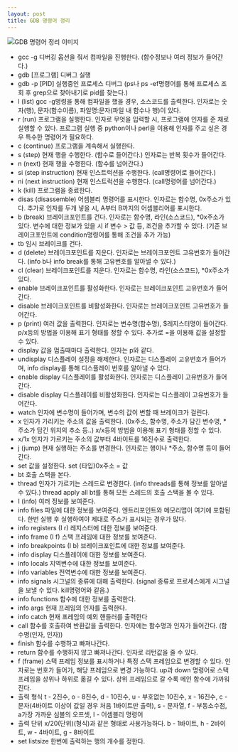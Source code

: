 ```yaml
---
layout: post
title: GDB 명령어 정리
---
```



![GDB 명령어 정리 이미지](https://s3.us-west-2.amazonaws.com/secure.notion-static.com/15546fb1-5819-4692-bc95-68b696837a17/Untitled.png?X-Amz-Algorithm=AWS4-HMAC-SHA256&X-Amz-Content-Sha256=UNSIGNED-PAYLOAD&X-Amz-Credential=AKIAT73L2G45EIPT3X45%2F20220222%2Fus-west-2%2Fs3%2Faws4_request&X-Amz-Date=20220222T101829Z&X-Amz-Expires=86400&X-Amz-Signature=146d12703e88448215f6dccc8f7f242fa0d670109a39f670e6f6fc0799049826&X-Amz-SignedHeaders=host&response-content-disposition=filename%20%3D%22Untitled.png%22&x-id=GetObject)

* gcc -g	디버깅 옵션을 줘서 컴파일을 진행한다. (함수정보나 여러 정보가 들어간다.)
* gdb [프로그램]	디버그 실행
* gdb -p [PID]	실행중인 프로세스 디버그 (ps나 ps -ef명령어를 통해 프로세스 조회 후 grep으로 찾아내기로 pid를 찾는다.)
* l (list)	gcc -g명령을 통해 컴파일을 했을 경우, 소스코드를 출력한다. 인자로는 숫자(행), 문자(함수이름), 파일명:문자(파일 내 함수나 행)이 있다.
* r (run)	프로그램을 실행한다. 인자로 무엇을 입력할 시, 프로그램에 인자를 준 채로 실행할 수 있다. 프로그램 실행 중 python이나 perl을 이용해 인자를 주고 싶은 경우 특수한 명령어가 필요하다.
* c (continue)	프로그램을 계속해서 실행한다.
* s (step)	현재 행을 수행한다. (함수로 들어간다.) 인자로는 반복 횟수가 들어간다.
* n (next)	현재 행을 수행한다. (함수를 넘어간다.)
* si (step instruction)	현재 인스트럭션을 수행한다. (call명령어로 들어간다.)
* ni (next instruction)	현재 인스트럭션을 수행한다. (call명령어를 넘어간다.)
* k (kill)	프로그램을 종료한다.
* disas (disassemble)	어셈블리 명령어를 표시한다. 인자로는 함수명, 0x주소가 있다. 추가로 인자를 두개 넣을 시, A부터 B까지의 어셈블리어를 표시한다.
* b (break)	브레이크포인트를 건다. 인자로는 함수명, 라인(소스코드), *0x주소가 있다. 변수에 대한 정보가 있을 시 if 변수 > 값 등, 조건을 추가할 수 있다. (기존 브레이크포인트에 condition명령어를 통해 조건을 추가 가능)
* tb	임시 브레이크를 건다.
* d (delete)	브레이크포인트를 지운다. 인자로는 브레이크포인트 고유번호가 들어간다. (info b나 info break를 통해 고유번호를 알아낼 수 있다.)
* cl (clear)	브레이크포인트를 지운다. 인자로는 함수명, 라인(소스코드), *0x주소가 있다.
* enable	브레이크포인트를 활성화한다. 인자로는 브레이크포인트 고유번호가 들어간다.
* disable	브레이크포인트를 비활성화한다. 인자로는 브레이크포인트 고유번호가 들어간다.
* p (print)	여러 값을 출력한다. 인자로는 변수명(함수명), $레지스터명이 들어간다. p/x등의 방법을 이용해 표기 형태를 정할 수 있다. 추가로 =을 이용해 값을 설정할 수 있다.
* display	값을 멈출때마다 출력한다. 인자는 p와 같다.
* undisplay	디스플레이 설정을 해제한다. 인자로는 디스플레이 고유번호가 들어가며, info display를 통해 디스플레이 번호를 알아낼 수 있다.
* enable display	디스플레이를 활성화한다. 인자로는 디스플레이 고유번호가 들어간다.
* disable display	디스플레이를 비활성화한다. 인자로는 디스플레이 고유번호가 들어간다.
* watch	인자에 변수명이 들어가며, 변수의 값이 변할 때 브레이크가 걸린다.
* x	인자가 가리키는 주소의 값을 출력한다. (0x주소, 함수명, 주소가 담긴 변수명, *주소가 담긴 위치의 추소 등..) x/x등의 방법을 이용해 표기 형태를 정할 수 있다.
* x/1x	인자가 가르키는 주소의 값부터 4바이트를 16진수로 출력한다.
* j (jump)	현재 실행하는 주소를 변경한다. 인자로는 행이나 *주소, 함수명 등이 들어간다.
* set	값을 설정한다. set {타입}0x주소 = 값
* bt	호출 스택을 본다.
* thread	인자가 가르키는 스레드로 변경한다. (info threads를 통해 정보를 알아낼 수 있다.) thread apply all bt를 통해 모든 스레드의 호출 스택을 볼 수 있다.
* I (info)	여러 정보를 보여준다.
* info files	파일에 대한 정보를 보여준다. 엔트리포인트와 메모리맵이 여기에 포함된다. 한번 실행 후 실행하여야 제대로 주소가 표시되는 경우가 많다.
* info registers (I r)	레지스터에 대한 정보를 보여준다. 
* info frame (I f)	스택 프레임에 대한 정보를 보여준다.
* info breakpoints (I b)	브레이크포인트에 대한 정보를 보여준다.
* info display	디스플레이에 대한 정보를 보여준다.
* info locals	지역변수에 대한 정보를 보여준다.
* info variables	전역변수에 대한 정보를 보여준다.
* info signals	시그널의 종류에 대해 출력한다. (signal 종류로 프로세스에게 시그널을 보낼 수 있다. kill명령어와 같음.)
* info functions	함수에 대한 정보를 출력한다.
* info args	현재 프레임의 인자를 출력한다.
* info catch	현재 프레임의 예외 핸들러를 출력한다
* call	함수를 호출하여 반환값을 출력한다. 인자에는 함수명과 인자가 들어간다. (함수명(인자, 인자))
* finish	함수를 수행하고 빠져나간다.
* return	함수를 수행하지 않고 빠져나간다. 인자로 리턴값을 줄 수 있다.
* f (frame)	스택 프레임 정보를 표시하거나 특정 스택 프레임으로 변경할 수 있다. 인자로는 번호가 들어가, 해당 프레임으로 변경 가능하다. up과 down 명령어로 스택 프레임을 상위나 하위로 옮길 수 있다. 상위 프레임으로 갈 수록 메인 함수에 가까워진다.
* 출력 형식	t - 2진수, o - 8진수, d - 10진수, u - 부호없는 10진수, x - 16진수, c - 문자(4바이트 이상이 값일 경우 처음 1바이트만 출력), s - 문자열, f - 부동소수점, a가장 가까운 심볼의 오프셋, I - 어셈블리 명령어
* 출력 단위	x/20(단위)(형식)과 같은 형태로 사용가능하다. b - 1바이트, h - 2바이트, w - 4바이트, g - 8바이트
* set listsize	한번에 출력하는 행의 개수를 정한다.
